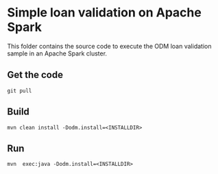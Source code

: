 # Simple loan validation on Apache Spark
This folder contains the source code to execute the ODM loan validation sample in an Apache Spark cluster.

## Get the code
```console
git pull
```

## Build
```console
mvn clean install -Dodm.install=<INSTALLDIR>
```

## Run
```console
mvn  exec:java -Dodm.install=<INSTALLDIR>
```
